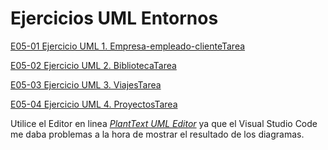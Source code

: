 # Ejercicios UML Entornos

[E05-01 Ejercicio UML 1. Empresa-empleado-clienteTarea](https://github.com/adri-sm01/UML_entornos/tree/master/UML/Ejercicio1%20UML)

[E05-02 Ejercicio UML 2. BibliotecaTarea](https://github.com/adri-sm01/UML_entornos/tree/master/UML/Ejercicio2%20UML)

[E05-03 Ejercicio UML 3. ViajesTarea](https://github.com/adri-sm01/UML_entornos/tree/master/UML/Ejercicio3%20UML)

[E05-04 Ejercicio UML 4. ProyectosTarea](https://github.com/adri-sm01/UML_entornos/tree/master/UML/Ejercicio4%20UML)


Utilice el Editor en linea _[PlantText UML Editor](https://www.planttext.com/)_ ya que el Visual Studio Code me daba problemas a la hora de mostrar el resultado de los diagramas.
